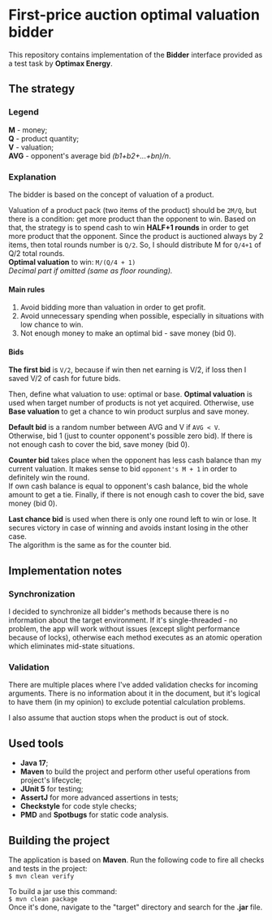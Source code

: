 # First-price auction optimal valuation bidder
This repository contains implementation of the **Bidder** interface provided as a test task by **Optimax Energy**.

## The strategy

### Legend
**M** - money;  
**Q** - product quantity;  
**V** - valuation;  
**AVG** - opponent's average bid *(b1+b2+...+bn)/n*.

### Explanation
The bidder is based on the concept of valuation of a product.  

Valuation of a product pack (two items of the product) should be `2M/Q`, but there is a condition: get more product than the opponent to win.
Based on that, the strategy is to spend cash to win **HALF+1 rounds** in order to get more product that the opponent.
Since the product is auctioned always by 2 items, then total rounds number is `Q/2`.
So, I should distribute M for `Q/4+1` of Q/2 total rounds.  
**Optimal valuation** to win: `M/(Q/4 + 1)`  
*Decimal part if omitted (same as floor rounding).*

#### Main rules
1. Avoid bidding more than valuation in order to get profit.
2. Avoid unnecessary spending when possible, especially in situations with low chance to win.
3. Not enough money to make an optimal bid - save money (bid 0).

#### Bids
**The first bid** is `V/2`, because if win then net earning is V/2, if loss then I saved V/2 of cash for future bids.

Then, define what valuation to use: optimal or base. **Optimal valuation** is used when target number of products is not yet
acquired. Otherwise, use  **Base valuation** to get a chance to win product surplus and save money.

**Default bid** is a random number between AVG and V if `AVG < V`.  
Otherwise, bid 1 (just to counter opponent's possible zero bid).
If there is not enough cash to cover the bid, save money (bid 0).

**Counter bid** takes place when the opponent has less cash balance than my current valuation. It makes sense to bid 
`opponent's M + 1` in order to definitely win the round.  
If own cash balance is equal to opponent's cash balance, bid the whole amount to get a tie.
Finally, if there is not enough cash to cover the bid, save money (bid 0).

**Last chance bid** is used when there is only one round left to win or lose. It secures victory in case of winning and 
avoids instant losing in the other case.  
The algorithm is the same as for the counter bid. 

## Implementation notes

### Synchronization
I decided to synchronize all bidder's methods because there is no information about the target environment.
If it's single-threaded - no problem, the app will work without issues (except slight performance because of locks), 
otherwise each method executes as an atomic operation which eliminates mid-state situations.

### Validation
There are multiple places where I've added validation checks for incoming arguments. There is no information about it in 
the document, but it's logical to have them (in my opinion) to exclude potential calculation problems.

I also assume that auction stops when the product is out of stock.

## Used tools
- **Java 17**;
- **Maven** to build the project and perform other useful operations from project's lifecycle;
- **JUnit 5** for testing;
- **AssertJ** for more advanced assertions in tests;
- **Checkstyle** for code style checks;
- **PMD** and **Spotbugs** for static code analysis.

## Building the project
The application is based on **Maven**.
Run the following code to fire all checks and tests in the project:  
`$ mvn clean verify`

To build a jar use this command:  
`$ mvn clean package`  
Once it's done, navigate to the "target" directory and search for the **.jar** file.
